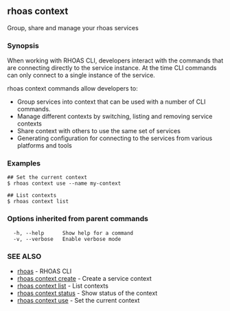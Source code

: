 ## rhoas context

Group, share and manage your rhoas services

### Synopsis

When working with RHOAS CLI, developers interact with the commands that are connecting directly to the service instance.
At the time CLI commands can only connect to a single instance of the service. 

rhoas context commands allow developers to:

* Group services into context that can be used with a number of CLI commands.
* Manage different contexts by switching, listing and removing service contexts 
* Share context with others to use the same set of services
* Generating configuration for connecting to the services from various platforms and tools


### Examples

```
## Set the current context
$ rhoas context use --name my-context

## List contexts
$ rhoas context list

```

### Options inherited from parent commands

```
  -h, --help      Show help for a command
  -v, --verbose   Enable verbose mode
```

### SEE ALSO

* [rhoas](rhoas.md)	 - RHOAS CLI
* [rhoas context create](rhoas_context_create.md)	 - Create a service context
* [rhoas context list](rhoas_context_list.md)	 - List contexts
* [rhoas context status](rhoas_context_status.md)	 - Show status of the context
* [rhoas context use](rhoas_context_use.md)	 - Set the current context

